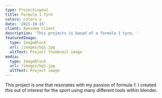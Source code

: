 ```yaml
---
type: ProjectLayout
title: Formula 1 Tyre
colors: colors-a
date: '2021-10-15'
client: Awesome client
description: 'This projects is based of a formula 1 tyre. '
featuredImage:
  type: ImageBlock
  url: /images/bg1.jpg
  altText: Project thumbnail image
media:
  type: ImageBlock
  url: /images/bg1.jpg
  altText: Project image
---
```

This project is one that resonates with my passion of formula 1. I created this out of interest for the sport using many different tools within blender.

